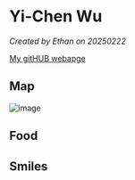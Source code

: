# Yi-Chen Wu


*Created by Ethan on 20250222*

[My gitHUB webapge](https://github.com/Yee041008) 


## Map
![image](https://github.com/file://Users/wooyeechen/Desktop/%E6%88%AA%E5%9C%96%202025-02-23%20%E4%B8%8B%E5%8D%886.09.36.png)

## Food


## Smiles 


